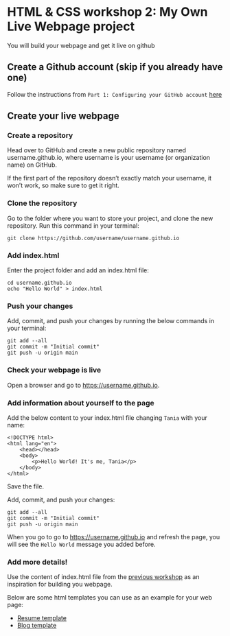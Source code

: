# HTML & CSS workshop 2: My Own Live Webpage project

You will build your webpage and get it live on github

## Create a Github account (skip if you already have one)

Follow the instructions from `Part 1: Configuring your GitHub account` [here](https://docs.github.com/en/get-started/onboarding/getting-started-with-your-github-account)

## Create your live webpage

### Create a repository

Head over to GitHub and create a new public repository named username.github.io, where username is your username (or organization name) on GitHub.

If the first part of the repository doesn’t exactly match your username, it won’t work, so make sure to get it right.

### Clone the repository

Go to the folder where you want to store your project, and clone the new repository. Run this command in your terminal:

```
git clone https://github.com/username/username.github.io
```

### Add index.html

Enter the project folder and add an index.html file:

```
cd username.github.io
echo "Hello World" > index.html
```

### Push your changes

Add, commit, and push your changes by running the below commands in your terminal:

```
git add --all
git commit -m "Initial commit"
git push -u origin main
```

### Check your webpage is live

Open a browser and go to https://username.github.io.

### Add information about yourself to the page

Add the below content to your index.html file changing `Tania` with your name:

````
<!DOCTYPE html>
<html lang="en">
    <head></head>
    <body>
        <p>Hello World! It's me, Tania</p>
    </body>
</html>
````
Save the file.

Add, commit, and push your changes:

```
git add --all
git commit -m "Initial commit"
git push -u origin main
```

When you go to go to https://username.github.io and refresh the page, you will see the `Hello World` message you added before.

### Add more details!

Use the content of index.html file from the [previous workshop](https://github.com/coding-sisterhood/html-css-workshop/blob/main/README.md) as an inspiration for building you webpage.

Below are some html templates you can use as an example for your web page:

- [Resume template](https://www.w3schools.com/w3css/tryit.asp?filename=tryw3css_templates_cv&stacked=h)
- [Blog template](https://www.w3schools.com/w3css/tryit.asp?filename=tryw3css_templates_blog&stacked=h)
